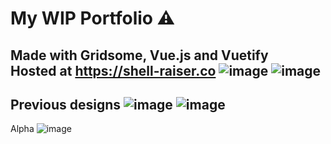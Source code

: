 # My WIP Portfolio ⚠️

Made with Gridsome, Vue.js and Vuetify <br>
Hosted at https://shell-raiser.co
![image](https://github.com/shell-raiser/shell-raiser.github.io/assets/78999739/e35e3ff7-7310-4d8b-af46-2bf0a14b5057)
![image](https://github.com/shell-raiser/shell-raiser.github.io/assets/78999739/92c2e1c2-97ae-42c4-9905-e8d772d2e304)
----
Previous designs
![image](https://user-images.githubusercontent.com/78999739/229794690-47d7b321-9ae9-458d-8722-d72bf3fd8eed.png)
![image](https://user-images.githubusercontent.com/78999739/229794965-abfbe774-9940-4141-a358-597fdcdb3784.png)
---
Alpha
![image](https://user-images.githubusercontent.com/78999739/199546109-db111597-5c67-498c-96ad-67a29bc3b5b1.png)
